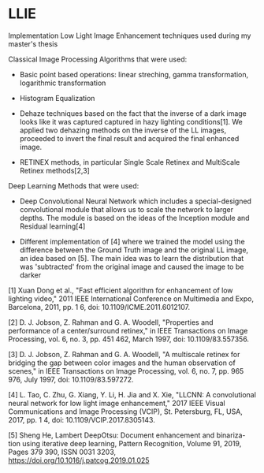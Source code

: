# LLIE
Implementation Low Light Image Enhancement techniques used during my master's thesis

Classical Image Processing Algorithms that were used:

- Basic point based operations: linear streching, gamma transformation, logarithmic transformation

- Histogram Equalization

- Dehaze techniques based on the fact that the inverse of a dark image looks like it was captured captured in hazy lighting conditions[1]. We applied two dehazing methods on the inverse of the LL images, proceeded to invert the final result and acquired the final enhanced image.

- RETINEX methods, in particular Single Scale Retinex and MultiScale Retinex methods[2,3]

Deep Learning Methods that were used:

- Deep Convolutional Neural Network which includes a special-designed convolutional module that allows us to scale the network to larger depths. The module is based on the ideas of the Inception module and Residual learning[4]

- Different implementation of [4] where we trained the model using the difference between the Ground Truth image and the original LL image, an idea based on [5]. The main idea was to learn the distribution that was 'subtracted' from the original image and caused the image to be darker


[1] Xuan Dong et al., "Fast efficient algorithm for enhancement of low lighting video,"
2011 IEEE International Conference on Multimedia and Expo, Barcelona, 2011, pp. 1
6, doi: 10.1109/ICME.2011.6012107.

[2] D. J. Jobson, Z. Rahman and G. A. Woodell, "Properties and performance of a
center/surround retinex," in IEEE Transactions on Image Processing, vol. 6, no. 3, pp.
451 462, March 1997, doi: 10.1109/83.557356.

[3] D. J. Jobson, Z. Rahman and G. A. Woodell, "A multiscale retinex for bridging the
gap between color images and the human observation of scenes," in IEEE Transactions
on Image Processing, vol. 6, no. 7, pp. 965 976, July 1997, doi: 10.1109/83.597272.

[4] L. Tao, C. Zhu, G. Xiang, Y. Li, H. Jia and X. Xie, "LLCNN: A convolutional
neural network for low light image enhancement," 2017 IEEE Visual Communications
and Image Processing (VCIP), St. Petersburg, FL, USA, 2017, pp. 1 4, doi:
10.1109/VCIP.2017.8305143.

[5] Sheng He, Lambert DeepOtsu: Document enhancement and binariza-
tion using iterative deep learning, Pattern Recognition, Volume 91, 2019, Pages 379
390, ISSN 0031 3203, https://doi.org/10.1016/j.patcog.2019.01.025
